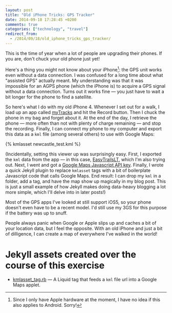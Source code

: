 ```yaml
---
layout: post
title: "Old iPhone Tricks: GPS Tracker"
date: 2014-09-18 17:28:45 +0200
comments: true
categories: ["technology", "travel"]
redirect_from:
  - /2014/09/18/old_iphone_tricks_gps_tracker/
---
```

This is the time of year when a lot of people are upgrading their phones. If you are, don't chuck your old phone just yet!

Here's a thing you might not know about your iPhone[^WhyNotAndroid]: the GPS unit works even without a data connection. I was confused for a long time about what "assisted GPS" actually meant. My understanding was that it was impossible for an AGPS phone (which the iPhone is) to acquire a GPS signal without a data connection. Turns out it works fine — you just have to wait a bit longer for the phone to find a satellite.

<!--more-->

So here's what I do with my old iPhone 4. Whenever I set out for a walk, I load up an app called [myTracks][myTracks] and hit the Record button. Then I chuck the phone in my bag and forget about it. At the end of the day, I retrieve the phone — more often than not with plenty of charge remaining — and stop the recording. Finally, I can connect my phone to my computer and export this data as a `kml` file (among several others) to use with Google Maps:

{% kmlasset newcastle_test.kml %}

(Incidentally, setting this viewer up was surprisingly easy. First, I exported the `kml` data from the app — in this case, [EasyTrailsLT][EasyTrails], which I'm also trying out. Next, I went and got a [Google Maps Javascript API key][GoogleMapsSetup]. Finally, I wrote a quick Jekyll plugin to replace `kmlasset` tags with a bit of boilerplate Javascript code that calls Google Maps. End result: I can drop my `kml` in a folder, add a tag, and have the map show up magically in my blog post. This is just a small example of how Jekyll makes doing data-heavy blogging a lot more simple, which I'll delve into in later posts!)

Most of the GPS apps I've looked at still support iOS5, so your phone doesn't even have to be a recent model. I'd still use my 3GS for this purpose if the battery was up to snuff.

People always panic when Google or Apple slips up and caches a bit of your location data, but I feel the opposite. With an old iPhone and just a bit of dilligence, I can create a map of everywhere I've walked in the world!

[^WhyNotAndroid]: Since I only have Apple hardware at the moment, I have no idea if this also applies to Android. Sorry!

[myTracks]: http://itunes.apple.com/en/app/mytracks-the-gps-logger/id358697908?mt=8
[EasyTrails]: https://itunes.apple.com/us/app/easytrails-gps-lite/id325929832?mt=8
[GoogleMapsSetup]: https://developers.google.com/maps/documentation/javascript/tutorial

<div class="new-jekyll-assets" markdown="1">

# Jekyll assets created over the course of this exercise

* [<span class="asset-name">kmlasset_tag.rb</span>][kmlasset] — A Liquid tag that feeds a `kml` file url into a Google Maps applet.

[kmlasset]: https://github.com/archagon/archagon.net/blob/master/_plugins/kmlasset_tag.rb

</div>